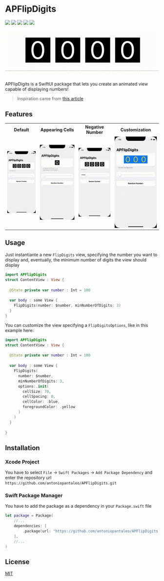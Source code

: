 # APFlipDigits

![](https://img.shields.io/badge/swift-5.6-FA7343?style=flat-square)
![](https://img.shields.io/badge/platform-iOS-blue?style=flat-square)
![](https://img.shields.io/badge/license-MIT-green?style=flat-square)
![](https://img.shields.io/badge/iOS-13,14,15-white?style=flat-square)
[![](https://img.shields.io/badge/DocC-documented-blue?style=flat-square)](https://antoniopantaleo.dev/APFlipDigits/documentation/apflipdigits)

<div align="center">
  <picture>
    <source media="(prefers-color-scheme: dark)" srcset="Assets/Presentation-Dark.gif">
    <img alt="Hero Image" src="Assets/Presentation-Light.gif">
  </picture> 
</div>

<br/>

APFlipDigits is a SwiftUI package that lets you create an animated view capable of displaying numbers!


> Inspiration came from [this article](https://medium.com/@martin_8889/flutter-animated-multi-digit-display-1c9e45c99cfc)

## Features

<table>
  <tr>
    <th> Default </th>
    <th> Appearing Cells </th>
    <th> Negative Number </th>
    <th> Customization </th>
  </tr>
  <tr>
    <td>
    <picture>
      <source media="(prefers-color-scheme: dark)" srcset="Assets/Showcase-Dark.gif">
      <img alt="Hero Image" src="Assets/Showcase-Light.gif">
    </picture> 
    </td>
    <td>
    <picture>
      <source media="(prefers-color-scheme: dark)" srcset="Assets/Digits-Dark.gif">
      <img alt="Hero Image" src="Assets/Digits-Light.gif">
    </picture> 
    </td>
    <td>
<picture>
      <source media="(prefers-color-scheme: dark)" srcset="Assets/Negative-Dark.gif">
      <img alt="Hero Image" src="Assets/Negative-Light.gif">
    </picture> 
    </td>
    <td>
<picture>
      <source media="(prefers-color-scheme: dark)" srcset="Assets/CustomConfiguration-Dark.gif">
      <img alt="Hero Image" src="Assets/CustomConfiguration-Light.gif">
    </picture> 
    </td>
  </tr>
</table>

## Usage

Just instantiante a new `FlipDigits` view, specifying the number you want to display and, eventually, the minimum number of digits the view should display

```swift
import APFlipDigits
struct ContentView : View {

  @State private var number : Int = 100
  
  var body : some View {
    FlipDigits(number: $number, minNumberOfDigits: 3)
  }
}
```

You can customize the view specifying a `FlipDigitsOptions`, like in this example here:

```swift
import APFlipDigits
struct ContentView : View {

  @State private var number : Int = 100

  var body : some View {
    FlipDigits(
      number: $number,
      minNumberOfDigits: 3, 
      options:.init(
        cellSize: 70,
        cellSpacing: 0,
        cellColor: .blue,
        foregroundColor: .yellow
      )
    )
  }

}
```

## Installation

### Xcode Project

You have to select `File` -> `Swift Packages` -> `Add Package Dependency` and enter the repository url `https://github.com/antoniopantaleo/APFlipDigits.git`

### Swift Package Manager

You have to add the package as a dependency in your `Package.swift` file
```swift
let package = Package(
    //...
    dependencies: [
        .package(url: "https://github.com/antoniopantaleo/APFlipDigits.git", upToNextMajor(from: "1.0.0")),
    ],
    //...
)
```

## License

[MIT](LICENSE)
